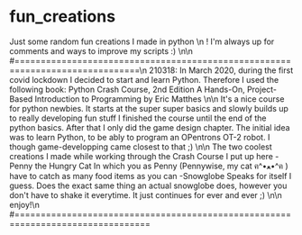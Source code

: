 # fun_creations
Just some random fun creations I made in python \n
! I'm always up for comments and ways to improve my scripts :) 
\n\n
#==============================================================================\n
210318:
In March 2020, during the first covid lockdown I decided to start and learn Python.
Therefore I used the following book:
Python Crash Course, 2nd Edition
A Hands-On, Project-Based Introduction to Programming
by Eric Matthes
\n\n
It's a nice course for python newbies. It starts at the super super basics and slowly builds up to really developing fun stuff
I finished the course until the end of the python basics. After that I only did the game design chapter.
The initial idea was to learn Python, to be ably to program an OPentrons OT-2 robot. I though game-developping came closest to that ;)
\n\n
The two coolest creations I made while working through the Crash Course I put up here
-Penny the Hungry Cat 
In which you as Penny (Pennywise, my cat ฅ^•ﻌ•^ฅ ) have to catch as many food items as you can
-Snowglobe
Speaks for itself I guess. Does the exact same thing an actual snowglobe does, however you don't have to shake it everytime. 
It just continues for ever and ever ;)
\n\n
enjoy!\n
#================================================================================
